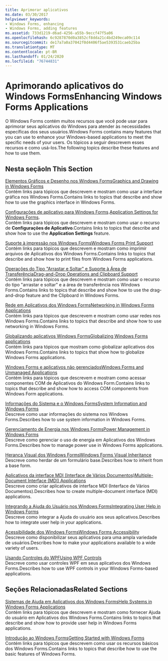 ```yaml
---
title: Aprimorar aplicativos
ms.date: 03/30/2017
helpviewer_keywords:
- Windows Forms, enhancing
- Windows Forms, adding features
ms.assetid: 733d1219-d6ad-4256-a55b-9eccf47f5a06
ms.openlocfilehash: 6c9287870d0a3852cf8dda21c4bd249eca09c114
ms.sourcegitcommit: de17a7a0a37042f0d4406f5ae5393531caeb25ba
ms.translationtype: MT
ms.contentlocale: pt-BR
ms.lasthandoff: 01/24/2020
ms.locfileid: "76744831"
---
```

# <a name="enhancing-windows-forms-applications"></a><span data-ttu-id="ce6f5-102">Aprimorando aplicativos do Windows Forms</span><span class="sxs-lookup"><span data-stu-id="ce6f5-102">Enhancing Windows Forms Applications</span></span>
<span data-ttu-id="ce6f5-103">O Windows Forms contém muitos recursos que você pode usar para aprimorar seus aplicativos do Windows para atender às necessidades específicas dos seus usuários.</span><span class="sxs-lookup"><span data-stu-id="ce6f5-103">Windows Forms contains many features that you can use to enhance your Windows-based applications to meet the specific needs of your users.</span></span> <span data-ttu-id="ce6f5-104">Os tópicos a seguir descrevem esses recursos e como usá-los.</span><span class="sxs-lookup"><span data-stu-id="ce6f5-104">The following topics describe these features and how to use them.</span></span>  
  
## <a name="in-this-section"></a><span data-ttu-id="ce6f5-105">Nesta seção</span><span class="sxs-lookup"><span data-stu-id="ce6f5-105">In This Section</span></span>  
 [<span data-ttu-id="ce6f5-106">Elementos Gráficos e Desenho nos Windows Forms</span><span class="sxs-lookup"><span data-stu-id="ce6f5-106">Graphics and Drawing in Windows Forms</span></span>](graphics-and-drawing-in-windows-forms.md)  
 <span data-ttu-id="ce6f5-107">Contém links para tópicos que descrevem e mostram como usar a interface gráfica nos Windows Forms.</span><span class="sxs-lookup"><span data-stu-id="ce6f5-107">Contains links to topics that describe and show how to use the graphics interface in Windows Forms.</span></span>  
  
 <span data-ttu-id="ce6f5-108">[Configurações de aplicativo para Windows Forms](application-settings-for-windows-forms.md).</span><span class="sxs-lookup"><span data-stu-id="ce6f5-108">[Application Settings for Windows Forms](application-settings-for-windows-forms.md).</span></span>  
 <span data-ttu-id="ce6f5-109">Contém links para tópicos que descrevem e mostram como usar o recurso de **Configurações de Aplicativo**.</span><span class="sxs-lookup"><span data-stu-id="ce6f5-109">Contains links to topics that describe and show how to use the **Application Settings** feature.</span></span>  
  
 [<span data-ttu-id="ce6f5-110">Suporte à impressão nos Windows Forms</span><span class="sxs-lookup"><span data-stu-id="ce6f5-110">Windows Forms Print Support</span></span>](windows-forms-print-support.md)  
 <span data-ttu-id="ce6f5-111">Contém links para tópicos que descrevem e mostram como imprimir arquivos de Aplicativos dos Windows Forms.</span><span class="sxs-lookup"><span data-stu-id="ce6f5-111">Contains links to topics that describe and show how to print files from Windows Forms applications.</span></span>  
  
 [<span data-ttu-id="ce6f5-112">Operações do Tipo "Arrastar e Soltar" e Suporte à Área de Transferência</span><span class="sxs-lookup"><span data-stu-id="ce6f5-112">Drag-and-Drop Operations and Clipboard Support</span></span>](drag-and-drop-operations-and-clipboard-support.md)  
 <span data-ttu-id="ce6f5-113">Contém links para tópicos que descrevem e mostram como usar o recurso do tipo "arrastar e soltar" e a área de transferência nos Windows Forms.</span><span class="sxs-lookup"><span data-stu-id="ce6f5-113">Contains links to topics that describe and show how to use the drag-and-drop feature and the Clipboard in Windows Forms.</span></span>  
  
 [<span data-ttu-id="ce6f5-114">Rede em Aplicativos dos Windows Forms</span><span class="sxs-lookup"><span data-stu-id="ce6f5-114">Networking in Windows Forms Applications</span></span>](networking-in-windows-forms-applications.md)  
 <span data-ttu-id="ce6f5-115">Contém links para tópicos que descrevem e mostram como usar redes nos Windows Forms.</span><span class="sxs-lookup"><span data-stu-id="ce6f5-115">Contains links to topics that describe and show how to use networking in Windows Forms.</span></span>  
  
 [<span data-ttu-id="ce6f5-116">Globalizando aplicativos Windows Forms</span><span class="sxs-lookup"><span data-stu-id="ce6f5-116">Globalizing Windows Forms applications</span></span>](globalizing-windows-forms.md)  
 <span data-ttu-id="ce6f5-117">Contém links para tópicos que mostram como globalizar aplicativos dos Windows Forms.</span><span class="sxs-lookup"><span data-stu-id="ce6f5-117">Contains links to topics that show how to globalize Windows Forms applications.</span></span>  
  
 [<span data-ttu-id="ce6f5-118">Windows Forms e aplicativos não gerenciados</span><span class="sxs-lookup"><span data-stu-id="ce6f5-118">Windows Forms and Unmanaged Applications</span></span>](windows-forms-and-unmanaged-applications.md)  
 <span data-ttu-id="ce6f5-119">Contém links para tópicos que descrevem e mostram como acessar componentes COM de Aplicativos do Windows Form.</span><span class="sxs-lookup"><span data-stu-id="ce6f5-119">Contains links to topics that describe and show how to access COM components from Windows Form applications.</span></span>  
  
 [<span data-ttu-id="ce6f5-120">Informações do Sistema e o Windows Forms</span><span class="sxs-lookup"><span data-stu-id="ce6f5-120">System Information and Windows Forms</span></span>](system-information-and-windows-forms.md)  
 <span data-ttu-id="ce6f5-121">Descreve como usar informações do sistema nos Windows Forms.</span><span class="sxs-lookup"><span data-stu-id="ce6f5-121">Describes how to use system information in Windows Forms.</span></span>  
  
 [<span data-ttu-id="ce6f5-122">Gerenciamento de Energia nos Windows Forms</span><span class="sxs-lookup"><span data-stu-id="ce6f5-122">Power Management in Windows Forms</span></span>](power-management-in-windows-forms.md)  
 <span data-ttu-id="ce6f5-123">Descreve como gerenciar o uso de energia em Aplicativos dos Windows Forms.</span><span class="sxs-lookup"><span data-stu-id="ce6f5-123">Describes how to manage power use in Windows Forms applications.</span></span>  
  
 [<span data-ttu-id="ce6f5-124">Herança Visual dos Windows Forms</span><span class="sxs-lookup"><span data-stu-id="ce6f5-124">Windows Forms Visual Inheritance</span></span>](windows-forms-visual-inheritance.md)  
 <span data-ttu-id="ce6f5-125">Descreve como herdar de um formulário base.</span><span class="sxs-lookup"><span data-stu-id="ce6f5-125">Describes how to inherit from a base form.</span></span>  
  
 [<span data-ttu-id="ce6f5-126">Aplicativos da interface MDI (Interface de Vários Documentos)</span><span class="sxs-lookup"><span data-stu-id="ce6f5-126">Multiple-Document Interface (MDI) Applications</span></span>](multiple-document-interface-mdi-applications.md)  
 <span data-ttu-id="ce6f5-127">Descreve como criar aplicativos de interface MDI (Interface de Vários Documentos).</span><span class="sxs-lookup"><span data-stu-id="ce6f5-127">Describes how to create multiple-document interface (MDI) applications.</span></span>  
  
 [<span data-ttu-id="ce6f5-128">Integrando a Ajuda do Usuário nos Windows Forms</span><span class="sxs-lookup"><span data-stu-id="ce6f5-128">Integrating User Help in Windows Forms</span></span>](integrating-user-help-in-windows-forms.md)  
 <span data-ttu-id="ce6f5-129">Descreve como integrar a Ajuda do usuário aos seus aplicativos.</span><span class="sxs-lookup"><span data-stu-id="ce6f5-129">Describes how to integrate user help in your applications.</span></span>  
  
 [<span data-ttu-id="ce6f5-130">Acessibilidade dos Windows Forms</span><span class="sxs-lookup"><span data-stu-id="ce6f5-130">Windows Forms Accessibility</span></span>](windows-forms-accessibility.md)  
 <span data-ttu-id="ce6f5-131">Descreve como disponibilizar seus aplicativos para uma ampla variedade de usuários.</span><span class="sxs-lookup"><span data-stu-id="ce6f5-131">Describes how to make your applications available to a wide variety of users.</span></span>  
  
 [<span data-ttu-id="ce6f5-132">Usando Controles do WPF</span><span class="sxs-lookup"><span data-stu-id="ce6f5-132">Using WPF Controls</span></span>](using-wpf-controls.md)  
 <span data-ttu-id="ce6f5-133">Descreve como usar controles WPF em seus aplicativos dos Windows Forms.</span><span class="sxs-lookup"><span data-stu-id="ce6f5-133">Describes how to use WPF controls in your Windows Forms-based applications.</span></span>  
  
## <a name="related-sections"></a><span data-ttu-id="ce6f5-134">Seções Relacionadas</span><span class="sxs-lookup"><span data-stu-id="ce6f5-134">Related Sections</span></span>  
 [<span data-ttu-id="ce6f5-135">Sistemas de Ajuda em Aplicativos dos Windows Forms</span><span class="sxs-lookup"><span data-stu-id="ce6f5-135">Help Systems in Windows Forms Applications</span></span>](help-systems-in-windows-forms-applications.md)  
 <span data-ttu-id="ce6f5-136">Contém links para tópicos que descrevem e mostram como fornecer Ajuda do usuário em Aplicativos dos Windows Forms.</span><span class="sxs-lookup"><span data-stu-id="ce6f5-136">Contains links to topics that describe and show how to provide user help in Windows Forms applications.</span></span>  
  
 [<span data-ttu-id="ce6f5-137">Introdução ao Windows Forms</span><span class="sxs-lookup"><span data-stu-id="ce6f5-137">Getting Started with Windows Forms</span></span>](../getting-started-with-windows-forms.md)  
 <span data-ttu-id="ce6f5-138">Contém links para tópicos que descrevem como usar os recursos básicos dos Windows Forms.</span><span class="sxs-lookup"><span data-stu-id="ce6f5-138">Contains links to topics that describe how to use the basic features of Windows Forms.</span></span>

